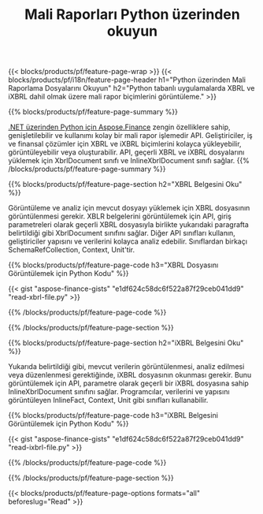 ﻿---
title: Mali Raporları Python üzerinden okuyun
url: /tr/python-net/view/
description:  Python kitaplığı aracılığıyla XBRL ve iXBRL dosyalarındaki mali raporları görüntülemek için Python kodu.
---
{{< blocks/products/pf/feature-page-wrap >}}
{{< blocks/products/pf/i18n/feature-page-header h1="Python üzerinden Mali Raporlama Dosyalarını Okuyun" h2="Python tabanlı uygulamalarda XBRL ve iXBRL dahil olmak üzere mali rapor biçimlerini görüntüleme." >}}

{{% blocks/products/pf/feature-page-summary %}}

[.NET üzerinden Python için Aspose.Finance](https://products.aspose.com/finance/python-net/) zengin özelliklere sahip, genişletilebilir ve kullanımı kolay bir mali rapor işlemedir API. Geliştiriciler, iş ve finansal çözümler için XBRL ve iXBRL biçimlerini kolayca yükleyebilir, görüntüleyebilir veya oluşturabilir. API, geçerli XBRL ve iXBRL dosyalarını yüklemek için XbrlDocument sınıfı ve InlineXbrlDocument sınıfı sağlar.
{{% /blocks/products/pf/feature-page-summary %}}

{{% blocks/products/pf/feature-page-section h2="XBRL Belgesini Oku" %}}

Görüntüleme ve analiz için mevcut dosyayı yüklemek için XBRL dosyasının görüntülenmesi gerekir. XBLR belgelerini görüntülemek için API, giriş parametreleri olarak geçerli XBRL dosyasıyla birlikte yukarıdaki paragrafta belirtildiği gibi XbrlDocument sınıfını sağlar. Diğer API sınıfları kullanın, geliştiriciler yapısını ve verilerini kolayca analiz edebilir. Sınıflardan birkaçı SchemaRefCollection, Context, Unit'tir.

{{% blocks/products/pf/feature-page-code h3="XBRL Dosyasını Görüntülemek için Python Kodu" %}}

{{< gist "aspose-finance-gists" "e1df624c58dc6f522a87f29ceb041dd9" "read-xbrl-file.py" >}} 

{{% /blocks/products/pf/feature-page-code %}}

{{% /blocks/products/pf/feature-page-section %}}

{{% blocks/products/pf/feature-page-section h2="iXBRL Belgesini Oku" %}}

Yukarıda belirtildiği gibi, mevcut verilerin görüntülenmesi, analiz edilmesi veya düzenlenmesi gerektiğinde, iXBRL dosyasının okunması gerekir. Bunu görüntülemek için API, parametre olarak geçerli bir iXBRL dosyasına sahip InlineXbrlDocument sınıfını sağlar. Programcılar, verilerini ve yapısını görüntüleyen InlineFact, Context, Unit gibi sınıfları kullanabilir. 

{{% blocks/products/pf/feature-page-code h3="iXBRL Belgesini Görüntülemek için Python Kodu" %}}

{{< gist "aspose-finance-gists" "e1df624c58dc6f522a87f29ceb041dd9" "read-ixbrl-file.py" >}}

{{% /blocks/products/pf/feature-page-code %}}

{{% /blocks/products/pf/feature-page-section %}}

{{< blocks/products/pf/feature-page-options formats="all" beforeslug="Read" >}}